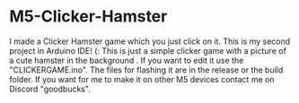 # M5-Clicker-Hamster
I made a Clicker Hamster game which you just click on it. This is my second project in Arduino IDE! (: 
This is just a simple clicker game with a picture of a cute hamster in the background . 
If you want to edit it use the "CLICKERGAME.ino".
The files for flashing it are in the release or the build folder.
If you want for me to make it on other M5 devices contact me on Discord "goodbucks".
